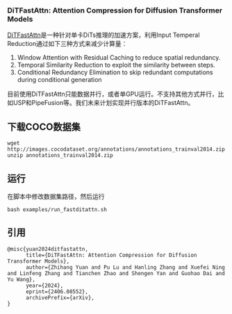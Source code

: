 ### DiTFastAttn: Attention Compression for Diffusion Transformer Models

[DiTFastAttn](https://github.com/thu-nics/DiTFastAttn)是一种针对单卡DiTs推理的加速方案，利用Input Temperal Reduction通过如下三种方式来减少计算量：

1. Window Attention with Residual Caching to reduce spatial redundancy.
2. Temporal Similarity Reduction to exploit the similarity between steps.
3. Conditional Redundancy Elimination to skip redundant computations during conditional generation

目前使用DiTFastAttn只能数据并行，或者单GPU运行。不支持其他方式并行，比如USP和PipeFusion等。我们未来计划实现并行版本的DiTFastAttn。

## 下载COCO数据集
```
wget http://images.cocodataset.org/annotations/annotations_trainval2014.zip
unzip annotations_trainval2014.zip
```

## 运行

在脚本中修改数据集路径，然后运行

```
bash examples/run_fastditattn.sh
```

## 引用

```
@misc{yuan2024ditfastattn,
      title={DiTFastAttn: Attention Compression for Diffusion Transformer Models}, 
      author={Zhihang Yuan and Pu Lu and Hanling Zhang and Xuefei Ning and Linfeng Zhang and Tianchen Zhao and Shengen Yan and Guohao Dai and Yu Wang},
      year={2024},
      eprint={2406.08552},
      archivePrefix={arXiv},
}
```